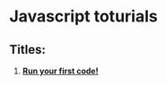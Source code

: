 # Javascript toturials

## Titles:

<ol>
  <li><a href=""><p><strong>Run your first code!</strong></p></a></li>
</ol>
